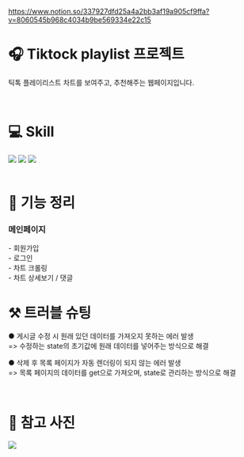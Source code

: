 https://www.notion.so/337927dfd25a4a2bb3af19a905cf9ffa?v=8060545b968c4034b9be569334e22c15
<h1 align="left">🎧 Tiktock playlist 프로젝트</h1>
<p>틱톡 플레이리스트 차트를 보여주고, 추천해주는 웹페이지입니다.</p></br>
<h1>💻 Skill </h1>
<div>
   <img src="https://img.shields.io/badge/Javascript-61DAFB?style=flat&logo=Javascriptt&logoColor=white"/>
   <img src="https://img.shields.io/badge/Python-FF4154?style=flat&logo=Python Query&logoColor=white"/>
   <img src="https://img.shields.io/badge/CSS3-FF5314?style=flat&logo=CSS3&logoColor=white"/>   
   </div></br>
   <h1>📌 기능 정리</h1>
<h3>메인페이지</h3>
   - 회원가입 </br>
   - 로그인 </br>
   - 차트 크롤링 </br>
   - 차트 상세보기 / 댓글  </br>
   <h1>⚒ 트러블 슈팅</h1>
   <p>● 게시글 수정 시 원래 있던 데이터를 가져오지 못하는 에러 발생</br>
      => 수정하는 state의 초기값에 원래 데이터를 넣어주는 방식으로 해결 </P>
         <p>● 삭제 후 목록 페이지가 자동 렌더링이 되지 않는 에러 발생</br>
      => 목록 페이지의 데이터를 get으로 가져오며, state로 관리하는 방식으로 해결 </P></br>
      <h1>💎 참고 사진</h1>
      <img src="https://velog.velcdn.com/images/lionloopy/post/5ea9728e-5416-49dc-a8f4-033d13cc933e/image.png"/>
